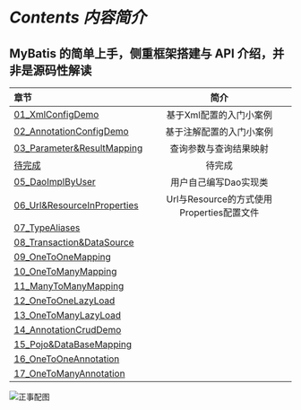 # *Contents 内容简介*

## MyBatis 的简单上手，侧重框架搭建与 API 介绍，并非是源码性解读

| 章节                                                         |                   简介                    |
| :----------------------------------------------------------- | :---------------------------------------: |
| [01_XmlConfigDemo](https://github.com/undermoonoldman/SpringFamilyBucket/tree/master/MyBatisBasic/01_XmlConfigDemo) |          基于Xml配置的入门小案例          |
| [02_AnnotationConfigDemo](https://github.com/undermoonoldman/SpringFamilyBucket/tree/master/MyBatisBasic/02_AnnotationConfigDemo) |         基于注解配置的入门小案例          |
| [03_Parameter&ResultMapping](https://github.com/undermoonoldman/SpringFamilyBucket/tree/master/MyBatisBasic/03_Parameter&ResultMapping) |          查询参数与查询结果映射           |
| [待完成](https://github.com/undermoonoldman/SpringFamilyBucket/tree/master/MyBatisBasic) |                  待完成                   |
| [05_DaoImplByUser](https://github.com/undermoonoldman/SpringFamilyBucket/tree/master/MyBatisBasic/05_DaoImplByUser) |           用户自己编写Dao实现类           |
| [06_Url&ResourceInProperties](https://github.com/undermoonoldman/SpringFamilyBucket/tree/master/MyBatisBasic/06_Url&ResourceInProperties) | Url与Resource的方式使用Properties配置文件 |
| [07_TypeAliases](https://github.com/undermoonoldman/SpringFamilyBucket/tree/master/MyBatisBasic/07_TypeAliases) |                                           |
| [08_Transaction&DataSource](https://github.com/undermoonoldman/SpringFamilyBucket/tree/master/MyBatisBasic/08_Transaction&DataSource) |                                           |
| [09_OneToOneMapping](https://github.com/undermoonoldman/SpringFamilyBucket/tree/master/MyBatisBasic/09_OneToOneMapping) |                                           |
| [10_OneToManyMapping](https://github.com/undermoonoldman/SpringFamilyBucket/tree/master/MyBatisBasic/10_OneToManyMapping) |                                           |
| [11_ManyToManyMapping](https://github.com/undermoonoldman/SpringFamilyBucket/tree/master/MyBatisBasic/11_ManyToManyMapping) |                                           |
| [12_OneToOneLazyLoad](https://github.com/undermoonoldman/SpringFamilyBucket/tree/master/MyBatisBasic/12_OneToOneLazyLoad) |                                           |
| [13_OneToManyLazyLoad](https://github.com/undermoonoldman/SpringFamilyBucket/tree/master/MyBatisBasic/13_OneToManyLazyLoad) |                                           |
| [14_AnnotationCrudDemo](https://github.com/undermoonoldman/SpringFamilyBucket/tree/master/MyBatisBasic/14_AnnotationCrudDemo) |                                           |
| [15_Pojo&DataBaseMapping](https://github.com/undermoonoldman/SpringFamilyBucket/tree/master/MyBatisBasic/15_Pojo&DataBaseMapping) |                                           |
| [16_OneToOneAnnotation](https://github.com/undermoonoldman/SpringFamilyBucket/tree/master/MyBatisBasic/16_OneToOneAnnotation) |                                           |
| [17_OneToManyAnnotation](https://github.com/undermoonoldman/SpringFamilyBucket/tree/master/MyBatisBasic/17_OneToManyAnnotation) |                                           |

![正事配图](https://github.com/NoMoreThanAWord/SpringFamilyBucket/raw/master/Resource/IMG/g.jpeg)